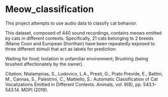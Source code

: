 # Meow_classification
This project attempts to use audio data to classify cat behavior.

This dataset, composed of 440 sound recordings, contains meows emitted by cats in different contexts. Specifically, 21 cats belonging to 2 breeds (Maine Coon and European Shorthair) have been repeatedly exposed to three different stimuli that act as labels for prediction:

Waiting for food;
Isolation in unfamiliar environment;
Brushing (being brushed affectionately by the owner).

Citation;
Ntalampiras, S., Ludovico, L.A., Presti, G., Prato Previde, E., Battini, M., Cannas, S., Palestrini, C., Mattiello, S.: Automatic Classification of Cat Vocalizations Emitted in Different Contexts. Animals, vol. 9(8), pp. 543.1–543.14. MDPI (2019).
